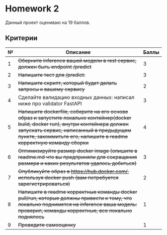 # Homework 2

Данный проект оцениваю на 19 баллов.

## Критерии

№ | Описание | Баллы
--- | --- | ---
1 | ~~Оберните inference вашей модели в rest сервис, должен быть endpoint /predict~~ | 3
2 | ~~Напишите тест для /predict:~~ | 3
3 | ~~Напишите скрипт, который будет делать запросы к вашему сервису~~ | 2
4 | Сделайте валидацию входных данных: написал ниже про validator FastAPI | 3
5 | ~~Напишите dockerfile, соберите на его основе образ и запустите локально контейнер(docker build, docker run), внутри контейнера должен запускать сервис, написанный в предыдущем пункте, закоммитьте его, напишите в readme корректную команду сборки~~ | 4
6 | ~~Оптимизируйте размер docker image (опишите в readme.md что вы предприняли для сокращения размера и каких результатов удалось добиться)~~ | 3
7 | ~~Опубликуйте образ в https://hub.docker.com/, используя docker push (вам потребуется зарегистрироваться)~~ | 2
8 | ~~Напишите в readme корректные команды docker pull/run, которые должны привести к тому, что локально поднимется на inference ваша модель: проверил, команды корректные, все локально поднялось~~ | 1
9 | ~~Проведите самооценку~~ | 1